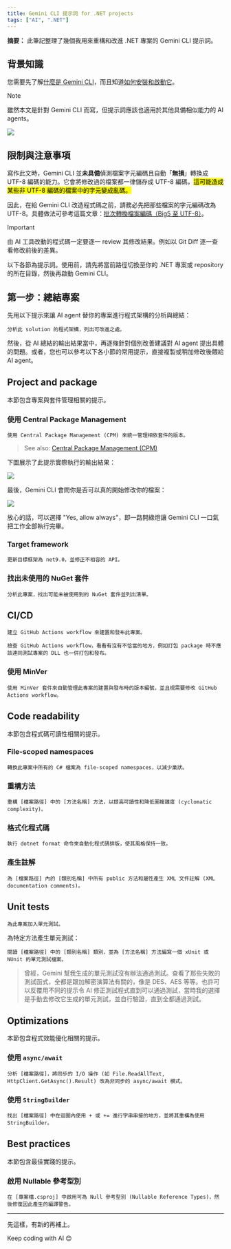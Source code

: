 ```yaml
---
title: Gemini CLI 提示詞 for .NET projects
tags: ["AI", ".NET"]
---
```


**摘要：** 此筆記整理了幾個我用來重構和改進 .NET 專案的 Gemini CLI 提示詞。

## 背景知識

您需要先了解[什麼是 Gemini CLI](https://blog.google/intl/zh-tw/products/cloud/gemini-cli-your-open-source-ai-agent/)，而且知道[如何安裝和啟動它](https://github.com/google-gemini/gemini-cli?tab=readme-ov-file#quickstart)。

> [!NOTE]
> 雖然本文是針對 Gemini CLI 而寫，但提示詞應該也適用於其他具備相似能力的 AI agents。

![](images/ip-man.png#center)

## 限制與注意事項

寫作此文時，Gemini CLI 並**未具備**偵測檔案字元編碼且自動「**無損**」轉換成 UTF-8 編碼的能力。它會將修改過的檔案都一律儲存成 UTF-8 編碼，<mark>這可能造成某些非 UTF-8 編碼的檔案中的字元變成亂碼。</mark>

因此，在給 Gemini CLI 改造程式碼之前，請務必先把那些檔案的字元編碼改為 UTF-8。具體做法可參考這篇文章：[批次轉換檔案編碼（Big5 至 UTF-8）](https://www.huanlintalk.com/2025/06/batch-convert-file-encoding.html)。

> [!IMPORTANT]
> 由 AI 工具改動的程式碼一定要逐一 review 其修改結果。例如以 Git Diff 逐一查看修改前後的差異。

以下各節為提示詞。使用前，請先將當前路徑切換至你的 .NET 專案或 repository 的所在目錄，然後再啟動 Gemini CLI。

## 第一步：總結專案

先用以下提示來讓 AI agent 替你的專案進行程式架構的分析與總結：

```text
分析此 solution 的程式架構，列出可改進之處。
```

然後，從 AI 總結的輸出結果當中，再逐條針對個別改善建議對 AI agent 提出具體的問題。或者，您也可以參考以下各小節的常用提示，直接複製或稍加修改後餵給 AI agent。

## Project and package

本節包含專案與套件管理相關的提示。

### 使用 Central Package Management

```text
使用 Central Package Management (CPM) 來統一管理相依套件的版本。
```

> See also: [Central Package Management (CPM)](https://learn.microsoft.com/en-us/nuget/consume-packages/central-package-management)

下圖展示了此提示實際執行的輸出結果：

![](images/gemini-cli-cpm.png)

最後，Gemini CLI 會問你是否可以真的開始修改你的檔案：

![](images/gemini-cli-cpm-2.png)

放心的話，可以選擇 "Yes, allow always"，即一路開綠燈讓 Gemini CLI 一口氣把工作全部執行完畢。

### Target framework

```text
更新目標框架為 net9.0，並修正不相容的 API。
```

### 找出未使用的 NuGet 套件

```text
分析此專案，找出可能未被使用到的 NuGet 套件並列出清單。
```

## CI/CD

```text
建立 GitHub Actions workflow 來建置和發布此專案。
```

```text
檢查 GitHub Actions workflow，看看有沒有不恰當的地方，例如打包 package 時不應該連同測試專案的 DLL 也一併打包和發布。
```

### 使用 MinVer

```text
使用 MinVer 套件來自動管理此專案的建置與發布時的版本編號，並且視需要修改 GitHub Actions workflow。
```

## Code readability

本節包含程式碼可讀性相關的提示。

### File-scoped namespaces

```text
轉換此專案中所有的 C# 檔案為 file-scoped namespaces，以減少巢狀。
```

### 重構方法

```text
重構 [檔案路徑] 中的 [方法名稱] 方法，以提高可讀性和降低圈複雜度 (cyclomatic complexity)。
```

### 格式化程式碼

```text
執行 dotnet format 命令來自動化程式碼排版，使其風格保持一致。
```

### 產生註解

```text
為 [檔案路徑] 內的 [類別名稱] 中所有 public 方法和屬性產生 XML 文件註解 (XML documentation comments)。
```

## Unit tests

```text
為此專案加入單元測試。
```

為特定方法產生單元測試：

```text
閱讀 [檔案路徑] 中的 [類別名稱] 類別，並為 [方法名稱] 方法編寫一個 xUnit 或 NUnit 的單元測試檔案。
```

> 曾經，Gemini 幫我生成的單元測試沒有辦法通過測試。查看了那些失敗的測試函式，全都是跟加解密演算法有關的，像是 DES、AES 等等。也許可以反覆用不同的提示令 AI 修正測試程式直到可以通過測試，當時我的選擇是手動去修改它生成的單元測試，並自行驗證，直到全都通過測試。

## Optimizations

本節包含程式效能優化相關的提示。

### 使用 `async/await`

```text
分析 [檔案路徑]，將同步的 I/O 操作 (如 File.ReadAllText, HttpClient.GetAsync().Result) 改為非同步的 async/await 模式。
```

### 使用 `StringBuilder`

```text
找出 [檔案路徑] 中在迴圈內使用 + 或 += 進行字串串接的地方，並將其重構為使用 StringBuilder。
```

## Best practices

本節包含最佳實踐的提示。

### 啟用 Nullable 參考型別

```text
在 [專案檔.csproj] 中啟用可為 Null 參考型別 (Nullable Reference Types)，然後修復因此產生的編譯警告。
```

---

先這樣，有新的再補上。

Keep coding with AI 😊
